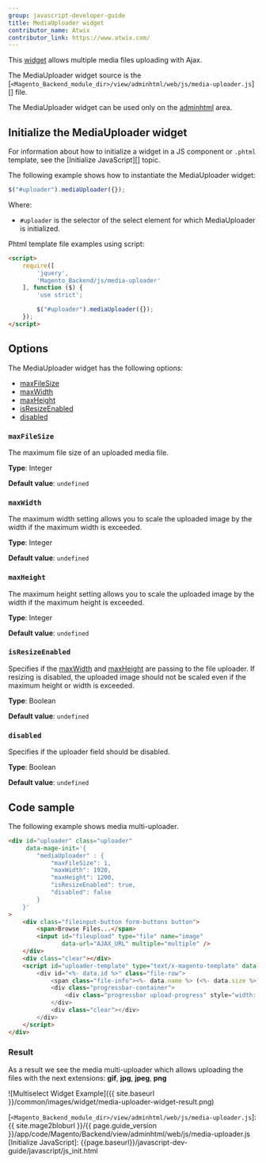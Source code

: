 ```yaml
---
group: javascript-developer-guide
title: MediaUploader widget
contributor_name: Atwix
contributor_link: https://www.atwix.com/
---
```


This [widget](https://glossary.magento.com/widget/) allows multiple media files uploading with Ajax.

The MediaUploader widget source is the [`<Magento_Backend_module_dir>/view/adminhtml/web/js/media-uploader.js`][] file.

The MediaUploader widget can be used only on the [adminhtml](https://glossary.magento.com/adminhtml) area.

## Initialize the MediaUploader widget

For information about how to initialize a widget in a JS component or `.phtml` template, see the [Initialize JavaScript][] topic.

The following example shows how to instantiate the MediaUploader widget:

```javascript
$("#uploader").mediaUploader({});
```

Where:

- `#uploader` is the selector of the select element for which MediaUploader is initialized.

Phtml template file examples using script:

```html
<script>
    require([
        'jquery',
        'Magento_Backend/js/media-uploader'
    ], function ($) {
        'use strict';

        $("#uploader").mediaUploader({});
    });
</script>
```

## Options

The MediaUploader widget has the following options:

- [maxFileSize](#maxfilesize)
- [maxWidth](#maxwidth)
- [maxHeight](#maxheight)
- [isResizeEnabled](#isresizeenabled)
- [disabled](#disabled)

### `maxFileSize`

The maximum file size of an uploaded media file.

**Type**: Integer

**Default value**: `undefined`

### `maxWidth`

The maximum width setting allows you to scale the uploaded image by the width if the maximum width is exceeded.

**Type**: Integer

**Default value**: `undefined`

### `maxHeight`

The maximum height setting allows you to scale the uploaded image by the width if the maximum height is exceeded.

**Type**: Integer

**Default value**: `undefined`

### `isResizeEnabled`

Specifies if the [maxWidth](#maxwidth) and [maxHeight](#maxheight) are passing to the file uploader.
If resizing is disabled, the uploaded image should not be scaled even if the maximum height or width is exceeded.

**Type**: Boolean

**Default value**: `undefined`

### `disabled`

Specifies if the uploader field should be disabled.

**Type**: Boolean

**Default value**: `undefined`

## Code sample

The following example shows media multi-uploader.

```html
<div id="uploader" class="uploader"
     data-mage-init='{
        "mediaUploader" : {
            "maxFileSize": 1,
            "maxWidth": 1920,
            "maxHeight": 1200,
            "isResizeEnabled": true,
            "disabled": false
        }
    }'
>
    <div class="fileinput-button form-buttons button">
        <span>Browse Files...</span>
        <input id="fileupload" type="file" name="image"
               data-url="AJAX_URL" multiple="multiple" />
    </div>
    <div class="clear"></div>
    <script id="uploader-template" type="text/x-magento-template" data-template="uploader">
        <div id="<%- data.id %>" class="file-row">
            <span class="file-info"><%- data.name %> (<%- data.size %>)</span>
            <div class="progressbar-container">
                <div class="progressbar upload-progress" style="width: 0%;"></div>
            </div>
            <div class="clear"></div>
        </div>
    </script>
</div>
```

### Result

As a result we see the media multi-uploader which allows uploading the files with the next extensions: **gif**, **jpg**, **jpeg**, **png**

![Multiselect Widget Example]({{ site.baseurl }}/common/images/widget/media-uploader-widget-result.png)

<!-- Link Definitions -->
[`<Magento_Backend_module_dir>/view/adminhtml/web/js/media-uploader.js`]: {{ site.mage2bloburl }}/{{ page.guide_version }}/app/code/Magento/Backend/view/adminhtml/web/js/media-uploader.js
[Initialize JavaScript]: {{page.baseurl}}/javascript-dev-guide/javascript/js_init.html
